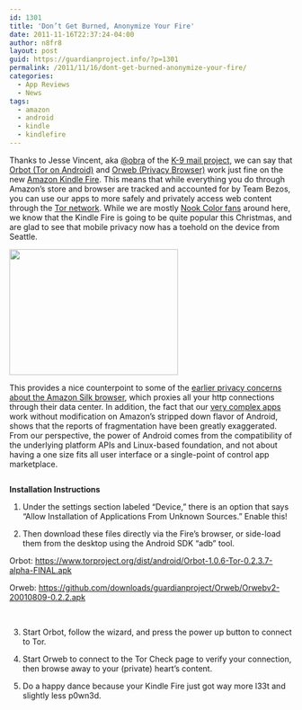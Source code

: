 ```yaml
---
id: 1301
title: 'Don’t Get Burned, Anonymize Your Fire'
date: 2011-11-16T22:37:24-04:00
author: n8fr8
layout: post
guid: https://guardianproject.info/?p=1301
permalink: /2011/11/16/dont-get-burned-anonymize-your-fire/
categories:
  - App Reviews
  - News
tags:
  - amazon
  - android
  - kindle
  - kindlefire
---
```

Thanks to Jesse Vincent, aka [@obra](https://twitter.com/obra) of the [K-9 mail project](http://code.google.com/p/k9mail/), we can say that [Orbot (Tor on Android)](https://guardianproject.info/apps/orbot) and [Orweb (Privacy Browser)](https://guardianproject.info/apps/orweb) work just fine on the new [Amazon Kindle Fire](http://www.amazon.com/Kindle-Fire-Amazon-Tablet/dp/B0051VVOB2). This means that while everything you do through Amazon’s store and browser are tracked and accounted for by Team Bezos, you can use our apps to more safely and privately access web content through the [Tor network](https://torproject.org). While we are mostly [Nook Color fans](https://guardianproject.info/hardware/) around here, we know that the Kindle Fire is going to be quite popular this Christmas, and are glad to see that mobile privacy now has a toehold on the device from Seattle.

[<img title="448565907" src="https://guardianproject.info/wp-content/uploads/2011/11/448565907-300x224.jpg" alt="" width="300" height="224" />](http://twitpic.com/7f2bo3)

This provides a nice counterpoint to some of the [earlier privacy concerns about the Amazon Silk browser](http://www.slashgear.com/eff-talks-silk-browser-privacy-with-amazon-19189281/), which proxies all your http connections through their data center. In addition, the fact that our [very complex apps](https://gitweb.torproject.org/orbot.git/blob_plain/HEAD:/BUILD) work without modification on Amazon’s stripped down flavor of Android, shows that the reports of fragmentation have been greatly exaggerated. From our perspective, the power of Android comes from the compatibility of the underlying platform APIs and Linux-based foundation, and not about having a one size fits all user interface or a single-point of control app marketplace.

[<img class="size-medium wp-image-1306 alignnone" title="Kindle-Fire" src="https://guardianproject.info/wp-content/uploads/2011/11/Kindle-Fire.jpg" alt="" srcset="https://guardianproject.info/wp-content/uploads/2011/11/Kindle-Fire.jpg 500w, https://guardianproject.info/wp-content/uploads/2011/11/Kindle-Fire-300x168.jpg 300w" sizes="(max-width: 500px) 100vw, 500px" />](https://guardianproject.info/wp-content/uploads/2011/11/Kindle-Fire.jpg)

**Installation Instructions**

1) Under the settings section labeled “Device,” there is an option that says “Allow Installation of Applications From Unknown Sources.” Enable this!

2) Then download these files directly via the Fire’s browser, or side-load them from the desktop using the Android SDK “adb” tool.

Orbot: <https://www.torproject.org/dist/android/Orbot-1.0.6-Tor-0.2.3.7-alpha-FINAL.apk>

Orweb: <https://github.com/downloads/guardianproject/Orweb/Orwebv2-20010809-0.2.2.apk>

 

3) Start Orbot, follow the wizard, and press the power up button to connect to Tor.

4) Start Orweb to connect to the Tor Check page to verify your connection, then browse away to your (private) heart’s content.

5) Do a happy dance because your Kindle Fire just got way more l33t and slightly less p0wn3d.

 
